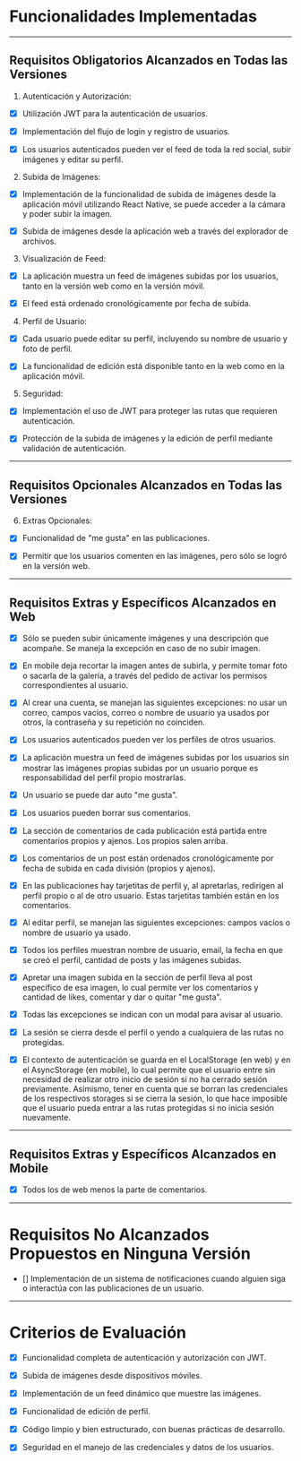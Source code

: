 # Funcionalidades Implementadas

---

## Requisitos Obligatorios Alcanzados en Todas las Versiones

1. Autenticación y Autorización:

- [x] Utilización JWT para la autenticación de usuarios.

- [x] Implementación del flujo de login y registro de usuarios.

- [x] Los usuarios autenticados pueden ver el feed de toda la red social, subir imágenes y editar su perfil.

2. Subida de Imágenes:

- [x] Implementación de la funcionalidad de subida de imágenes desde la aplicación móvil utilizando React Native, se puede acceder a la cámara y poder subir la imagen.

- [x] Subida de imágenes desde la aplicación web a través del explorador de archivos.

3. Visualización de Feed:

- [x] La aplicación muestra un feed de imágenes subidas por los usuarios, tanto en la versión web como en la versión móvil.

- [x] El feed está ordenado cronológicamente por fecha de subida.

4. Perfil de Usuario:

- [x] Cada usuario puede editar su perfil, incluyendo su nombre de usuario y foto de perfil.

- [x] La funcionalidad de edición está disponible tanto en la web como en la aplicación móvil.

5. Seguridad:

- [x] Implementación el uso de JWT para proteger las rutas que requieren autenticación.

- [x] Protección de la subida de imágenes y la edición de perfil mediante validación de autenticación.

---

## Requisitos Opcionales Alcanzados en Todas las Versiones

6. Extras Opcionales:

- [x] Funcionalidad de "me gusta" en las publicaciones.

- [x] Permitir que los usuarios comenten en las imágenes, pero sólo se logró en la versión web.

---

## Requisitos Extras y Específicos Alcanzados en Web

- [x] Sólo se pueden subir únicamente imágenes y una descripción que acompañe. Se maneja la excepción en caso de no subir imagen.

- [x] En mobile deja recortar la imagen antes de subirla, y permite tomar foto o sacarla de la galería, a través del pedido de activar los permisos correspondientes al usuario.

- [x] Al crear una cuenta, se manejan las siguientes excepciones: no usar un correo, campos vacíos, correo o nombre de usuario ya usados por otros, la contraseña y su repetición no coinciden.

- [x] Los usuarios autenticados pueden ver los perfiles de otros usuarios.

- [x] La aplicación muestra un feed de imágenes subidas por los usuarios sin mostrar las imágenes propias subidas por un usuario porque es responsabilidad del perfil propio mostrarlas.

- [x] Un usuario se puede dar auto "me gusta".

- [x] Los usuarios pueden borrar sus comentarios.

- [x] La sección de comentarios de cada publicación está partida entre comentarios propios y ajenos. Los propios salen arriba.

- [x] Los comentarios de un post están ordenados cronológicamente por fecha de subida en cada división (propios y ajenos).

- [x] En las publicaciones hay tarjetitas de perfil y, al apretarlas, redirigen al perfil propio o al de otro usuario. Estas tarjetitas también están en los comentarios.

- [x] Al editar perfil, se manejan las siguientes excepciones: campos vacíos o nombre de usuario ya usado.

- [x] Todos los perfiles muestran nombre de usuario, email, la fecha en que se creó el perfil, cantidad de posts y las imágenes subidas.

- [x] Apretar una imagen subida en la sección de perfil lleva al post específico de esa imagen, lo cual permite ver los comentarios y cantidad de likes, comentar y dar o quitar "me gusta".

- [x] Todas las excepciones se indican con un modal para avisar al usuario.

- [x] La sesión se cierra desde el perfil o yendo a cualquiera de las rutas no protegidas.

- [x] El contexto de autenticación se guarda en el LocalStorage (en web) y en el AsyncStorage (en mobile), lo cual permite que el usuario entre sin necesidad de realizar otro inicio de sesión si no ha cerrado sesión previamente. Asimismo, tener en cuenta que se borran las credenciales de los respectivos storages si se cierra la sesión, lo que hace imposible que el usuario pueda entrar a las rutas protegidas si no inicia sesión nuevamente.

---

## Requisitos Extras y Específicos Alcanzados en Mobile

- [x] Todos los de web menos la parte de comentarios.

---

# Requisitos No Alcanzados Propuestos en Ninguna Versión

- [] Implementación de un sistema de notificaciones cuando alguien siga o interactúa con las publicaciones de un usuario.

---

# Criterios de Evaluación

- [x] Funcionalidad completa de autenticación y autorización con JWT.

- [x] Subida de imágenes desde dispositivos móviles.

- [x] Implementación de un feed dinámico que muestre las imágenes.

- [x] Funcionalidad de edición de perfil.

- [x] Código limpio y bien estructurado, con buenas prácticas de desarrollo.

- [x] Seguridad en el manejo de las credenciales y datos de los usuarios.